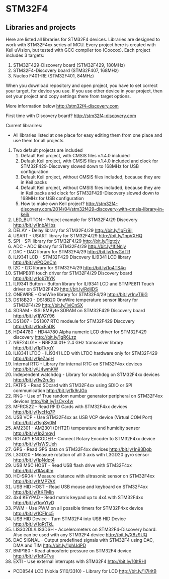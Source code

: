 # STM32F4
## Libraries and projects

Here are listed all libraries for STM32F4 devices.
Libraries are designed to work with STM32F4xx series of MCU.
Every project here is created with Keil uVision, but tested with GCC compiler too (Coocox).
Each project includes 3 targets:

1. STM32F429-Discovery board (STM32F429, 180MHz)
2. STM32F4-Discovery board (STM32F407, 168MHz)
3. Nucleo F401-RE (STM32F401, 84MHz)

When you download repository and open project, you have to set correct your target, for device you use.
If you use other device in your project, then set your project and copy settings there from target options.

More information below
http://stm32f4-discovery.com


First time with Discovery board?
http://stm32f4-discovery.com

Current librarires:

- All libraries listed at one place for easy editing them from one place and use them for all projects

1. Two default projects are included
	1. Default Keil project, with CMSIS files v.1.4.0 included
	2. Default Keil project, with CMSIS files v.1.4.0 included and clock for STM32F429-Discovery slowed down to 168MHz for USB configuration
	3. Default Keil project, without CMSIS files included, because they are in Keil packs
	4. Default Keil project, without CMSIS files included, because they are in Keil packs and clock for STM32F429-Discovery slowed down to 168MHz for USB configuration
	5. How to make own Keil project? http://stm32f4-discovery.com/2014/04/stm32f429-discovery-with-cmsis-library-in-keil/
2. LED_BUTTON - Project example for STM32F4/29 Discovery
http://bit.ly/1nbAHbs
3. DELAY - Delay library for STM32F4/29
http://bit.ly/1gFrBjl
4. USART - USART library for STM32F4/29
http://bit.ly/1npVXHQ
5. SPI - SPI library for STM32F4/29
http://bit.ly/1lgtcjy
6. ADC - ADC library for STM32F4/29
http://bit.ly/1fINniy
7. DAC - DAC library for STM32F4/29
http://bit.ly/1rwGdTR
8. ILI9341 LCD - STM32F429 Discovery ILI9341 LCD library
http://bit.ly/PQQnCm
9. I2C - I2C library for STM32F4/29
http://bit.ly/1o4TS4q
10. STMPE811 touch driver for STM32F4/29 Discovery board
http://bit.ly/1ob7hYK
11. ILI9341 Button - Button library for ILI9341 LCD and STMPE811 Touch driver on STM32F429
http://bit.ly/RdiIDS
12. ONEWIRE - OneWire library for STM32F4/29
http://bit.ly/1nvT6jG
13. DS18B20 - DS18B20 OneWire temperature sensor library for STM32F4/29
http://bit.ly/1viCnSX
14. SDRAM - ISSI 8MByte SDRAM on STM32F429 Discovery board
http://bit.ly/1jVGY96
15. DS1307 - DS1307 RTC modeule for STM32F429 Discovery
http://bit.ly/1oxFaDK
16. HD44780 - HD44780 Alpha numeric LCD driver for STM32F429 discovery
http://bit.ly/1gR6Lzz
17. NRF24L01+ - NRF24L01+ 2.4 GHz transceiver library
http://bit.ly/1pTkrgY
18. ILI8341 LTDC - ILI9341 LCD with LTDC hardware only for STM32F429
http://bit.ly/1jeZaqH
19. Internal RTC - Library for internal RTC on STM32F4xx devices
http://bit.ly/U4wmKW
20. Independent watchdog - Library for watchdog on STM32F4xx devices
http://bit.ly/1w2ru5n
21. FATFS - Read SDcard with STM32F4xx using SDIO or SPI communication
http://bit.ly/1k9rJGo
22. RNG - Use of True random number generator peripheral on STM32F4xx devices
http://bit.ly/1sCyx4w
23. MFRC522 - Read RFID Cards with STM32F4xx devices
http://bit.ly/1ycHq7P
24. USB VCP - Use STM32F4xx as USB VCP device (Virtual COM Port)
http://bit.ly/1sgSy0M
25. AM2301 - AM2301 (DHT21) temperature and humidity sensor
http://bit.ly/1p2mqy1 
26. ROTARY ENCODER - Connect Rotary Encoder to STM32F4xx device
http://bit.ly/1sWSUeh
27. GPS - Read GPS data on STM32F4xx devices
http://bit.ly/1n93Dgb
28. L3GD20 - Measure rotation of all 3 axis with L3GD20 gyro sensor
http://bit.ly/1pNdpt4
29. USB MSC HOST - Read USB flash drive with STM32F4xx
http://bit.ly/1lAs4Im
30. HC-SR04 - Measure distance with ultrasonic sensor on STM32F4xx
http://bit.ly/1tMP7AX
31. USB HID HOST - Read USB mouse and keyboard on STM32F4xx
http://bit.ly/1tKFMIn
32. 4x4 KEYPAD - Read matrix keypad up to 4x4 with STM32F4xx
http://bit.ly/1qvYtyD
33. PWM - Use PWM on all possible timers for STM32F4xx device
http://bit.ly/1CFInc5
34. USB HID Device - Turn STM32F4 into USB HID Device
http://bit.ly/1qRtTkL
35. LIS302DL/LIS3DSH - Accelerometers on STM32F4-Discovery board. Also can be used with any STM32F4 device
http://bit.ly/X8z9UQ
36. DAC SIGNAL - Output predefined signals with STM32F4 using DAC, DMA and TIM
http://bit.ly/1phUdPD
37. BMP180 - Read atmosferic pressure on STM32F4 device
http://bit.ly/1qfGTve
38. EXTI - Use external interrupts with STM32F4
http://bit.ly/10ltRHI

- PCD8544 LCD (Nokia 5110/3310) - Library for LCD
http://bit.ly/1i7l4tB
